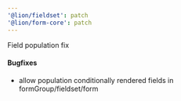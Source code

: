 ```yaml
---
'@lion/fieldset': patch
'@lion/form-core': patch
---
```


Field population fix

#### Bugfixes

- allow population conditionally rendered fields in formGroup/fieldset/form
